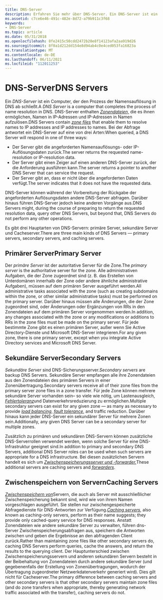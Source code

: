 ```yaml
---
title: DNS-Server
description: Erfahren Sie mehr über DNS-Server. Ein DNS-Server ist ein Computer, der den Prozess der Namensauflösung in DNS ab schließt.
ms.assetid: c7ce6e46-491c-482e-8d72-a79b911c3f68
keywords:
- DNS-Server
ms.topic: article
ms.date: 05/31/2018
ms.openlocfilehash: 8fe2415c50cdd2472b20e8f14123afa2aa919d26
ms.sourcegitcommit: 8f0a1d212dd154e8d94ab4c0e4ced053fa16823a
ms.translationtype: MT
ms.contentlocale: de-DE
ms.lasthandoff: 06/11/2021
ms.locfileid: "112011253"
---
```

# <a name="dns-servers"></a><span data-ttu-id="a7aba-105">DNS-Server</span><span class="sxs-lookup"><span data-stu-id="a7aba-105">DNS Servers</span></span>

<span data-ttu-id="a7aba-106">Ein *DNS-Server* ist ein Computer, der den Prozess der Namensauflösung in DNS ab schließt.</span><span class="sxs-lookup"><span data-stu-id="a7aba-106">A *DNS Server* is a computer that completes the process of name resolution in DNS.</span></span> <span data-ttu-id="a7aba-107">DNS-Server enthalten [*Zonendateien,*](z-gly.md) die es ihnen ermöglichen, Namen in IP-Adressen und IP-Adressen in Namen aufzulösen.</span><span class="sxs-lookup"><span data-stu-id="a7aba-107">DNS Servers contain [*zone files*](z-gly.md) that enable them to resolve names to IP addresses and IP addresses to names.</span></span> <span data-ttu-id="a7aba-108">Bei der Abfrage antwortet ein DNS-Server auf eine von drei Arten:</span><span class="sxs-lookup"><span data-stu-id="a7aba-108">When queried, a DNS Server will respond in one of three ways:</span></span>

-   <span data-ttu-id="a7aba-109">Der Server gibt die angeforderten Namensauflösungs- oder IP-Auflösungsdaten zurück.</span><span class="sxs-lookup"><span data-stu-id="a7aba-109">The server returns the requested name-resolution or IP-resolution data.</span></span>
-   <span data-ttu-id="a7aba-110">Der Server gibt einen Zeiger auf einen anderen DNS-Server zurück, der die Anforderung ausführen kann.</span><span class="sxs-lookup"><span data-stu-id="a7aba-110">The server returns a pointer to another DNS Server that can service the request.</span></span>
-   <span data-ttu-id="a7aba-111">Der Server gibt an, dass er nicht über die angeforderten Daten verfügt.</span><span class="sxs-lookup"><span data-stu-id="a7aba-111">The server indicates that it does not have the requested data.</span></span>

<span data-ttu-id="a7aba-112">DNS-Server können während der Vorbereitung der Rückgabe der angeforderten Auflösungsdaten andere DNS-Server abfragen. Darüber hinaus führen DNS-Server jedoch keine anderen Vorgänge aus.</span><span class="sxs-lookup"><span data-stu-id="a7aba-112">DNS Servers might, during the course of preparing to return the requested resolution data, query other DNS Servers, but beyond that, DNS Servers do not perform any other operations.</span></span>

<span data-ttu-id="a7aba-113">Es gibt drei Hauptarten von DNS-Servern: primäre Server, sekundäre Server und Cacheserver.</span><span class="sxs-lookup"><span data-stu-id="a7aba-113">There are three main kinds of DNS Servers — primary servers, secondary servers, and caching servers.</span></span>

## <a name="primary-server"></a><span data-ttu-id="a7aba-114">Primärer Server</span><span class="sxs-lookup"><span data-stu-id="a7aba-114">Primary Server</span></span>

<span data-ttu-id="a7aba-115">Der *primäre Server* ist der autoritative Server für die Zone.</span><span class="sxs-lookup"><span data-stu-id="a7aba-115">The *primary server* is the authoritative server for the zone.</span></span> <span data-ttu-id="a7aba-116">Alle administrativen Aufgaben, die der Zone zugeordnet sind (z. B. das Erstellen von Unterdomänen innerhalb der Zone oder andere ähnliche administrative Aufgaben), müssen auf dem primären Server ausgeführt werden.</span><span class="sxs-lookup"><span data-stu-id="a7aba-116">All administrative tasks associated with the zone (such as creating subdomains within the zone, or other similar administrative tasks) must be performed on the primary server.</span></span> <span data-ttu-id="a7aba-117">Darüber hinaus müssen alle Änderungen, die der Zone zugeordnet sind, oder Änderungen oder Ergänzungen von RRs in den Zonendateien auf dem primären Server vorgenommen werden.</span><span class="sxs-lookup"><span data-stu-id="a7aba-117">In addition, any changes associated with the zone or any modifications or additions to RRs in the zone files must be made on the primary server.</span></span> <span data-ttu-id="a7aba-118">Für jede bestimmte Zone gibt es einen primären Server, außer wenn Sie Active Directory-Dienste und Microsoft DNS-Server integrieren.</span><span class="sxs-lookup"><span data-stu-id="a7aba-118">For any given zone, there is one primary server, except when you integrate Active Directory services and Microsoft DNS Server.</span></span>

## <a name="secondary-servers"></a><span data-ttu-id="a7aba-119">Sekundäre Server</span><span class="sxs-lookup"><span data-stu-id="a7aba-119">Secondary Servers</span></span>

<span data-ttu-id="a7aba-120">*Sekundäre Server* sind DNS-Sicherungsserver.</span><span class="sxs-lookup"><span data-stu-id="a7aba-120">*Secondary servers* are backup DNS Servers.</span></span> <span data-ttu-id="a7aba-121">Sekundäre Server empfangen alle ihre Zonendateien aus den Zonendateien des primären Servers in einer Zonenübertragung.</span><span class="sxs-lookup"><span data-stu-id="a7aba-121">Secondary servers receive all of their zone files from the primary server zone files in a zone transfer.</span></span> <span data-ttu-id="a7aba-122">Für jede Zone können mehrere sekundäre Server vorhanden [](l-gly.md)sein– so viele wie nötig, um Lastenausgleich, [*Fehlertoleranz*](f-gly.md)und Datenverkehrsreduzierung zu ermöglichen.</span><span class="sxs-lookup"><span data-stu-id="a7aba-122">Multiple secondary servers can exist for any given zone — as many as necessary to provide [*load balancing*](l-gly.md), [*fault tolerance*](f-gly.md), and traffic reduction.</span></span> <span data-ttu-id="a7aba-123">Darüber hinaus kann jeder DNS-Server ein sekundärer Server für mehrere Zonen sein.</span><span class="sxs-lookup"><span data-stu-id="a7aba-123">Additionally, any given DNS Server can be a secondary server for multiple zones.</span></span>

<span data-ttu-id="a7aba-124">Zusätzlich zu primären und sekundären DNS-Servern können zusätzliche DNS-Serverrollen verwendet werden, wenn solche Server für eine DNS-Infrastruktur geeignet sind.</span><span class="sxs-lookup"><span data-stu-id="a7aba-124">In addition to primary and secondary DNS Servers, additional DNS Server roles can be used when such servers are appropriate for a DNS infrastructure.</span></span> <span data-ttu-id="a7aba-125">Bei diesen zusätzlichen Servern handelt es sich um [*Zwischenspeicherungsserver und -forwarder.*](f-gly.md)</span><span class="sxs-lookup"><span data-stu-id="a7aba-125">These additional servers are caching servers and [*forwarders*](f-gly.md).</span></span>

## <a name="caching-servers"></a><span data-ttu-id="a7aba-126">Zwischenspeichern von Servern</span><span class="sxs-lookup"><span data-stu-id="a7aba-126">Caching Servers</span></span>

<span data-ttu-id="a7aba-127">[*Zwischenspeichern von*](c-gly.md)Servern, die auch als Server mit ausschließlicher Zwischenspeicherung bekannt sind, wird wie von ihrem Namen vorgeschlagen ausgeführt. Sie stellen nur zwischengespeicherte Abfragedienste für DNS-Antworten zur Verfügung.</span><span class="sxs-lookup"><span data-stu-id="a7aba-127">[*Caching servers*](c-gly.md), also known as caching-only servers, perform as their name suggests; they provide only cached-query service for DNS responses.</span></span> <span data-ttu-id="a7aba-128">Anstatt Zonendateien wie andere sekundäre Server zu verwalten, führen dns-Server Zwischenspeicherungsabfragen aus, speichern die Antworten zwischen und geben die Ergebnisse an den abfragenden Client zurück.</span><span class="sxs-lookup"><span data-stu-id="a7aba-128">Rather than maintaining zone files like other secondary servers do, caching DNS Servers perform queries, cache the answers, and return the results to the querying client.</span></span> <span data-ttu-id="a7aba-129">Der Hauptunterschied zwischen Zwischenspeicherungsservern und anderen sekundären Servern besteht in der Beibehaltung von Zonendateien durch andere sekundäre Server (und gegebenenfalls der Erstellung von Zonenübertragungen, wodurch der Übertragung zugeordneter Netzwerkdatenverkehr generiert wird). Dies gilt nicht für Cacheserver.</span><span class="sxs-lookup"><span data-stu-id="a7aba-129">The primary difference between caching servers and other secondary servers is that other secondary servers maintain zone files (and do zone transfers when appropriate, thereby generating network traffic associated with the transfer), caching servers do not.</span></span>

 

 




